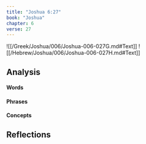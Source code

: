 ```yaml
---
title: "Joshua 6:27"
book: "Joshua"
chapter: 6
verse: 27
---
```

![[/Greek/Joshua/006/Joshua-006-027G.md#Text]]
![[/Hebrew/Joshua/006/Joshua-006-027H.md#Text]]

## Analysis

#### Words

#### Phrases

#### Concepts

## Reflections
